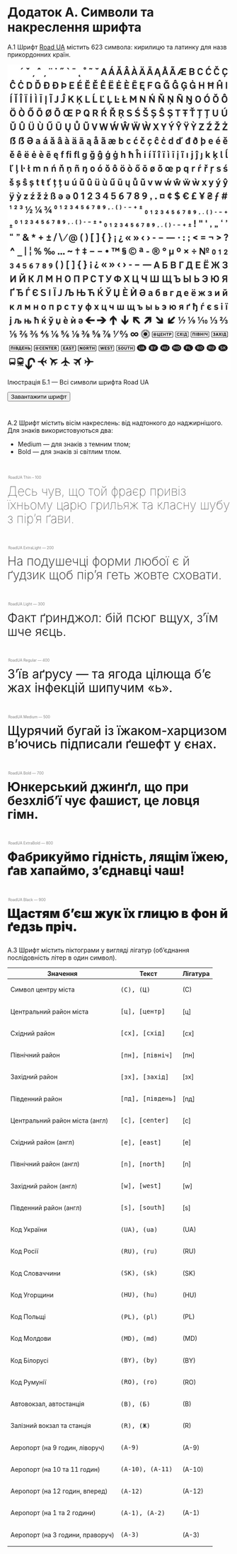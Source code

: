 # Додаток А. Cимволи та накреслення шрифта

<span class="p-number">А.1</span> Шрифт <a href="https://agentyzmin.github.io/Road-UA-Font/">Road UA</a> містить 623 символа: кирилицю та латинку для назв прикордонних країн.


![symbols.jpg](assets/appendix-a/symbols.jpg "Всі символи шрифта Road UA")
<p class="caption">Ілюcтрація Б.1 — Всі символи шрифта Road UA</p>

<a href="https://github.com/agentyzmin/Road-UA-Font/releases/latest"><button type="button" class="" style="margin-bottom: 2em;">Завантажити шрифт</button></a>

<span class="p-number">А.2</span> Шрифт містить вісім накреслень: від надтонкого до наджирнішого. Для знаків використовуються два:
* Medium — для знаків з темним тлом;
* Bold — для знаків зі світлим тлом.



<style type="text/css">
	.preview{
		font-size: 2em;
		line-height: 110%;
	}
	@media (max-width: 768px) {
		.preview {
			font-size: 1.5em;
		}
	}

	.fontname{
		font-weight: 400;
		color: grey;
		font-size: 0.3em !important;
		padding: 0 0 0 0.2em;
	}
	@media (max-width: 768px) {
		.fontname {
			font-size: 0.75em;
		}
	}

	.fw100 {font-weight: 100;}
	.fw200 {font-weight: 200;}
	.fw300 {font-weight: 300;}
	.fw400 {font-weight: 400;}
	.fw500 {font-weight: 500;}
	.fw700 {font-weight: 700;}
	.fw800 {font-weight: 800;}
	.fw900 {font-weight: 900;}

</style>

<div>
	<p class="fw100 preview"><span class="fontname">RoadUA Thin – 100</span>		<br> Десь чув, що той фраєр привіз їхньому царю грильяж та класну шубу з пір’я ґави.</p>
	<p class="fw200 preview"><span class="fontname">RoadUA ExtraLight — 200</span>	<br> На подушечці форми любої є й ґудзик щоб пір’я геть жовте сховати.</p>
	<p class="fw300 preview"><span class="fontname">RoadUA Light — 300</span>		<br> Факт ґринджол: бій псюг вщух, з’їм шче яєць.</p>
	<p class="fw400 preview"><span class="fontname">RoadUA Regular — 400</span>		<br> З’їв аґрусу — та ягода цілюща б’є жах інфекцій шипучим «ь».</p>
	<p class="fw500 preview"><span class="fontname">RoadUA Medium — 500</span>		<br> Щурячий бугай із їжаком-харцизом в’ючись підписали ґешефт у єнах.</p>
	<p class="fw700 preview"><span class="fontname">RoadUA Bold — 700</span>		<br> Юнкерський джинґл, що при безхліб’ї чує фашист, це ловця гімн.</p>
	<p class="fw800 preview"><span class="fontname">RoadUA ExtraBold — 800</span>	<br> Фабрикуймо гідність, лящім їжею, ґав хапаймо, з’єднавці чаш!</p>
	<p class="fw900 preview"><span class="fontname">RoadUA Black — 900</span>		<br> Щастям б’єш жук їх глицю в фон й ґедзь пріч.</p>
</div>


<span class="p-number">А.3</span> Шрифт містить піктограми у вигляді лігатур (об’єднання послідовність літер в один символ).

<!-- <table>
<thead>
<tr>
<th>Значення</th>
<th>Текст</th>
<th>Лігатура</th>
</tr>
</thead>
<tbody>
<tr>
<td>Символ центру міста</td>
<td><pre>(C), (Ц)</pre></td>
<td>(C)</td>
</tr>
<tr>
<td>Центральний район міста</td>
<td><pre>[ц], [центр]</pre></td>
<td>[ц]</td>
</tr>
<tr>
<td>Східний район</td>
<td><pre>[сх], [схід]</pre></td>
<td>[сх]</td>
</tr>
<tr>
<td>Північний район</td>
<td><pre>[пн], [північ]</pre></td>
<td>[пн]</td>
</tr>
<tr>
<td>Західний район</td>
<td><pre>[зх], [захід]</pre></td>
<td>[зх]</td>
</tr>
<tr>
<td>Південний район</td>
<td><pre>[пд], [південь]</pre></td>
<td>[пд]</td>
</tr>
<tr>
<td>Центральний район міста (англ)</td>
<td><pre>[c], [center]</pre></td>
<td>[c]</td>
</tr>
<tr>
<td>Східний район (англ)</td>
<td><pre>[e], [east]</pre></td>
<td>[e]</td>
</tr>
<tr>
<td>Північний район (англ)</td>
<td><pre>[n], [north]</pre></td>
<td>[n]</td>
</tr>
<tr>
<td>Західний район (англ)</td>
<td><pre>[w], [west]</pre></td>
<td>[w]</td>
</tr>
<tr>
<td>Південний район (англ)</td>
<td><pre>[s], [south]</pre></td>
<td>[s]</td>
</tr>
<tr>
<td>Код України</td>
<td><pre>(UA), (ua)</pre></td>
<td>(UA)</td>
</tr>
<tr>
<td>Код Росії</td>
<td><pre>(RU), (ru)</pre></td>
<td>(RU)</td>
</tr>
<tr>
<td>Код Словаччини</td>
<td><pre>(SK), (sk)</pre></td>
<td>(SK)</td>
</tr>
<tr>
<td>Код Угорщини</td>
<td><pre>(HU), (hu)</pre></td>
<td>(HU)</td>
</tr>
<tr>
<td>Код Польщі</td>
<td><pre>(PL), (pl)</pre></td>
<td>(PL)</td>
</tr>
<tr>
<td>Код Молдови</td>
<td><pre>(MD), (md)</pre></td>
<td>(MD)</td>
</tr>
<tr>
<td>Код Білорусі</td>
<td><pre>(BY), (by)</pre></td>
<td>(BY)</td>
</tr>
<tr>
<td>Код Румунії</td>
<td><pre>(RO), (ro)</pre></td>
<td>(RO)</td>
</tr>
<tr>
<td>Автовокзал, автостанція</td>
<td><pre>(B), (Б)</pre></td>
<td>(B)</td>
</tr>
<tr>
<td>Залізний вокзал та станція</td>
<td><pre>(R), (Ж)</pre></td>
<td>(R)</td>
</tr>
<tr>
<td>Аеропорт (на 9 годин, ліворуч)</td>
<td><pre>(A-9)</pre></td>
<td>(A-9)</td>
</tr>
<tr>
<td>Аеропорт (на 10 та 11 годин)</td>
<td><pre>(А-10), (A-11)</pre></td>
<td>(А-10)</td>
</tr>
<tr>
<td>Аеропорт (на 12 годин, вперед)</td>
<td><pre>(A-12)</pre></td>
<td>(A-12)</td>
</tr>
<tr>
<td>Аеропорт (на 1 та 2 години)</td>
<td><pre>(A-1), (A-2)</pre></td>
<td>(A-1)</td>
</tr>
<tr>
<td>Аеропорт (на 3 години, праворуч)</td>
<td><pre>(A-3)</pre></td>
<td>(A-3)</td>
</tr>
</tbody>
</table>
 -->


| Значення 								| Текст 						| Лігатура 		|
| -----									| ----- 						| -----------	|
| Символ центру міста 					| <pre>(C), (Ц)</pre> 			| (C) 			|
| Центральний район міста 				| <pre>[ц], [центр]</pre> 		| [ц] 			|
| Східний район 						| <pre>[сх], [схід]</pre> 		| [сх] 			|
| Північний район 						| <pre>[пн], [північ]</pre> 	| [пн] 			|
| Західний район 						| <pre>[зх], [захід]</pre> 		| [зх] 			|
| Південний район 						| <pre>[пд], [південь]</pre> 	| [пд] 			|
| Центральний район міста (англ) 		| <pre>[c], [center]</pre> 		| [c] 			|
| Східний район (англ) 					| <pre>[e], [east]</pre> 		| [e] 			|
| Північний район (англ) 				| <pre>[n], [north]</pre> 		| [n] 			| 
| Західний район (англ) 				| <pre>[w], [west]</pre> 		| [w] 			|
| Південний район (англ) 				| <pre>[s], [south]</pre> 		| [s] 			|
| Код України 							| <pre>(UA), (ua)</pre> 		| (UA) 			|
| Код Росії 							| <pre>(RU), (ru)</pre> 		| (RU) 			|
| Код Словаччини 						| <pre>(SK), (sk)</pre> 		| (SK) 			|
| Код Угорщини 							| <pre>(HU), (hu)</pre> 		| (HU) 			|
| Код Польщі 							| <pre>(PL), (pl)</pre> 		| (PL) 			|
| Код Молдови 							| <pre>(MD), (md)</pre> 		| (MD) 			|
| Код Білорусі 							| <pre>(BY), (by)</pre> 		| (BY) 			|
| Код Румунії 							| <pre>(RO), (ro)</pre> 		| (RO) 			|
| Автовокзал, автостанція 				| <pre>(B), (Б)</pre> 			| (B)			|
| Залізний вокзал та станція 			| <pre>(R), (Ж)</pre> 			| (R)			|
| Аеропорт (на 9 годин, ліворуч) 		| <pre>(A-9)</pre>				| (A-9)			|
| Аеропорт (на 10 та 11 годин) 			| <pre>(А-10), (A-11)</pre> 	| (А-10)		|
| Аеропорт (на 12 годин, вперед) 		| <pre>(A-12)</pre>				| (A-12)		|
| Аеропорт (на 1 та 2 години) 			| <pre>(A-1), (A-2)</pre> 		| (A-1) 		|
| Аеропорт (на 3 години, праворуч) 		| <pre>(A-3)</pre>				| (A-3) 		|